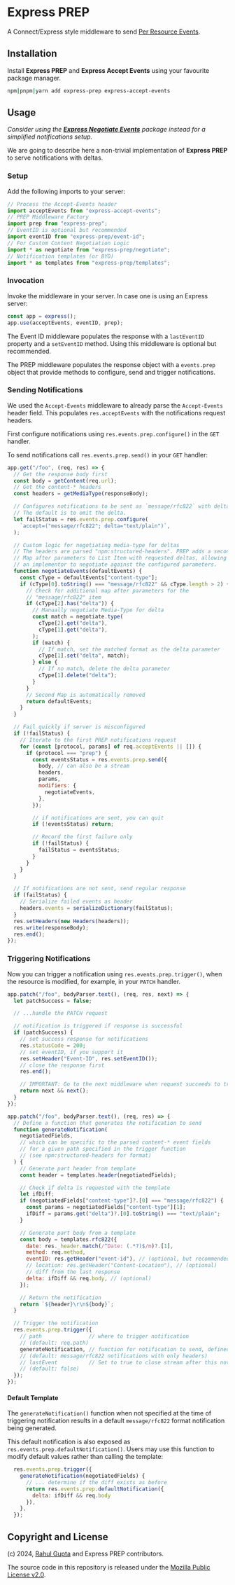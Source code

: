 # Express PREP

A Connect/Express style middleware to send [Per Resource Events](https://cxres.github.io/prep/draft-gupta-httpbis-per-resource-events.html).

## Installation

Install **Express PREP** and **Express Accept Events** using your favourite package manager.

```sh
npm|pnpm|yarn add express-prep express-accept-events
```

## Usage

_Consider using the **[Express Negotiate Events](https://www.npmjs.com/package/express-negotiate-events)** package instead for a simplified notifications setup._

We are going to describe here a non-trivial implementation of **Express PREP** to serve notifications with deltas.

### Setup

Add the following imports to your server:

```js
// Process the Accept-Events header
import acceptEvents from "express-accept-events";
// PREP Middleware Factory
import prep from "express-prep";
// EventID is optional but recommended
import eventID from "express-prep/event-id";
// For Custom Content Negotiation Logic
import * as negotiate from "express-prep/negotiate";
// Notification templates (or BYO)
import * as templates from "express-prep/templates";
```

### Invocation

Invoke the middleware in your server. In case one is using an Express server:

```js
const app = express();
app.use(acceptEvents, eventID, prep);
```

The Event ID middleware populates the response with a `lastEventID` property and a `setEventID` method. Using this middleware is optional but recommended.

The PREP middleware populates the response object with a `events.prep` object that provide methods to configure, send and trigger notifications.

### Sending Notifications

We used the `Accept-Events` middleware to already parse the `Accept-Events` header field. This populates `res.acceptEvents` with the notifications request headers.

First configure notifications using `res.events.prep.configure()` in the `GET` handler.

To send notifications call `res.events.prep.send()` in your `GET` handler:

```js
app.get("/foo", (req, res) => {
  // Get the response body first
  const body = getContent(req.url);
  // Get the content-* headers
  const headers = getMediaType(responseBody);

  // Configures notifications to be sent as `message/rfc822` with deltas.
  // The default is to omit the delta.
  let failStatus = res.events.prep.configure(
    `accept=("message/rfc822"; delta="text/plain")`,
  );

  // Custom logic for negotiating media-type for deltas
  // The headers are parsed "npm:structured-headers". PREP adds a second
  // Map after parameters to List Item with requested deltas, allowing
  // an implementor to negotiate against the configured parameters.
  function negotiateEvents(defaultEvents) {
    const cType = defaultEvents["content-type"];
    if (cType[0].toString() === "message/rfc822" && cType.length > 2) {
      // Check for additional map after parameters for the
      // "message/rfc822" item
      if (cType[2].has("delta")) {
        // Manually negotiate Media-Type for delta
        const match = negotiate.type(
          cType[2].get("delta"),
          cType[1].get("delta"),
        );
        if (match) {
          // If match, set the matched format as the delta parameter
          cType[1].set("delta", match);
        } else {
          // If no match, delete the delta parameter
          cType[1].delete("delta");
        }
      }
      // Second Map is automatically removed
      return defaultEvents;
    }
  }

  // Fail quickly if server is misconfigured
  if (!failStatus) {
    // Iterate to the first PREP notifications request
    for (const [protocol, params] of req.acceptEvents || []) {
      if (protocol === "prep") {
        const eventsStatus = res.events.prep.send({
          body, // can also be a stream
          headers,
          params,
          modifiers: {
            negotiateEvents,
          },
        });

        // if notifications are sent, you can quit
        if (!eventsStatus) return;

        // Record the first failure only
        if (!failStatus) {
          failStatus = eventsStatus;
        }
      }
    }
  }

  // If notifications are not sent, send regular response
  if (failStatus) {
    // Serialize failed events as header
    headers.events = serializeDictionary(failStatus);
  }
  res.setHeaders(new Headers(headers));
  res.write(responseBody);
  res.end();
});
```

### Triggering Notifications

Now you can trigger a notification using `res.events.prep.trigger()`, when the resource is modified, for example, in your `PATCH` handler.

```js
app.patch("/foo", bodyParser.text(), (req, res, next) => {
  let patchSuccess = false;

  // ...handle the PATCH request

  // notification is triggered if response is successful
  if (patchSuccess) {
    // set success response for notifications
    res.statusCode = 200;
    // set eventID, if you support it
    res.setHeader("Event-ID", res.setEventID());
    // close the response first
    res.end();

    // IMPORTANT: Go to the next middleware when request succeeds to trigger the notification
    return next && next();
  }
});

app.patch("/foo", bodyParser.text(), (req, res) => {
  // Define a function that generates the notification to send
  function generateNotification(
    negotiatedFields,
    // which can be specific to the parsed content-* event fields
    // for a given path specified in the trigger function
    // (see npm:structured-headers for format)
  ) {
    // Generate part header from template
    const header = templates.header(negotiatedFields);

    // Check if delta is requested with the template
    let ifDiff;
    if (negotiatedFields["content-type"]?.[0] === "message/rfc822") {
      const params = negotiatedFields["content-type"][1];
      ifDiff = params.get("delta")?.[0].toString() === "text/plain";
    }

    // Generate part body from a template
    const body = templates.rfc822({
      date: res._header.match(/^Date: (.*?)$/m)?.[1],
      method: req.method,
      eventID: res.getHeader("event-id"), // (optional, but recommended)
      // location: res.getHeader("Content-Location"), // (optional)
      // diff from the last response
      delta: ifDiff && req.body, // (optional)
    });

    // Return the notification
    return `${header}\r\n${body}`;
  }

  // Trigger the notification
  res.events.prep.trigger({
    // path               // where to trigger notification
    // (default: req.path)
    generateNotification, // function for notification to send, defined above
    // (default: message/rfc822 notifications with only headers)
    // lastEvent          // Set to true to close stream after this notification
    // (default: false)
  });
});
```

#### Default Template

The `generateNotification()` function when not specified at the time of triggering notification results in a default `message/rfc822` format notification being generated.

This default notification is also exposed as `res.events.prep.defaultNotification()`. Users may use this function to modify default values rather than calling the template:

```js
  res.events.prep.trigger({
    generateNotification(negotiatedFields) {
      // ... determine if the diff exists as before
      return res.events.prep.defaultNotification({
        delta: ifDiff && req.body
      }),
    },
  });
```

## Copyright and License

(c) 2024, [Rahul Gupta](https://cxres.pages.dev/profile#i) and Express PREP contributors.

The source code in this repository is released under the [Mozilla Public License v2.0](./LICENSE).
